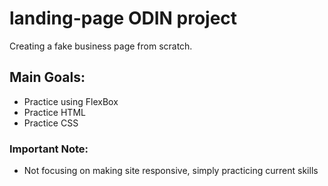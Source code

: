 # landing-page ODIN project
Creating a fake business page from scratch.

## Main Goals:
- Practice using FlexBox
- Practice HTML
- Practice CSS

### Important Note:
- Not focusing on making site responsive, simply practicing current skills
